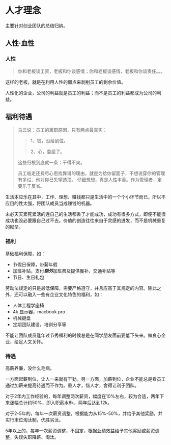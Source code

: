 # 人才理念

主要针对创业团队的总结归纳。

## 人性·血性

### 人性

> 你和老板谈工资，老板和你谈感情；你和老板谈感情，老板和你谈责任。。。

这样的老板，就是在利用人性的弱点来剥削员工的剩余价值。

人性化的企业，公司的利益就是员工的利益；而不是员工的利益都成为公司的利益。



## 福利待遇

> 马云说：员工的离职原因，只有两点最真实：
> 
>> 1、钱，没给到位。
>>
>> 2、心，委屈了。
> 
> 这些归根到底就一条：干得不爽。
> 
> 员工临走还费尽心思找靠谱的理由，就是为给你留面子，不想说穿你的管理有多烂、他对你已失望透顶。 仔细想想，真是人性本善。作为管理者，定要乐于反省。

生活本应乐在其中，工作、理想、赚钱都只是生活中的一个个小环节而已，所以不应目的性太强，将团队成员当成赚钱的机器。

未必天天累死累活的连自己的生活都丢了才能成功，成功有很多方式，即便不能很成功也没必要跟自己过不去。价值的创造往往来自于灵感的迸发，而不是机械重复的砌垒。

### 福利

基础福利保障，如：

* 节假日保障，带薪年假
* 加班补贴，支付***额外***加班费及提供餐补、交通补贴等
* 节日、生日礼包

劳动法规定的只是最低保障，需要严格遵守，并且应高于其规定的内容。除此之外，还可以融入一些有企业文化特色的福利，如：

* 人体工程学座椅
* 4k 显示器，macbook pro
* 机械键盘
* 定期团队建设，培训分享等

不能让团队成员逢年过节秀福利的时候总是在同学朋友面前要低下头来。做良心企业，给足人文关怀。

### 待遇

高薪养廉，没什么毛病。

一方面起薪到位，让人一来就有干劲。另一方面，加薪到位，企业不能总是看员工通过加薪来提高待遇而不作为。重人才，惜人才，舍得让利于团队。

对于2年内工作经验的，每年调整两次薪资，幅度在10%左右，较为合适，两年下来涨幅总计约50%，即入职薪水8k，两年后达到12k。

对于2-5年的，每年一次薪资调整，根据能力从15%-50%，并给予其他奖励，并实行末位淘汰制，优胜劣汰。

5年以上的，每年一次薪资调整，不固定，根据业绩效益给予其他奖励或薪资调整，失误失职降薪、淘汰。

